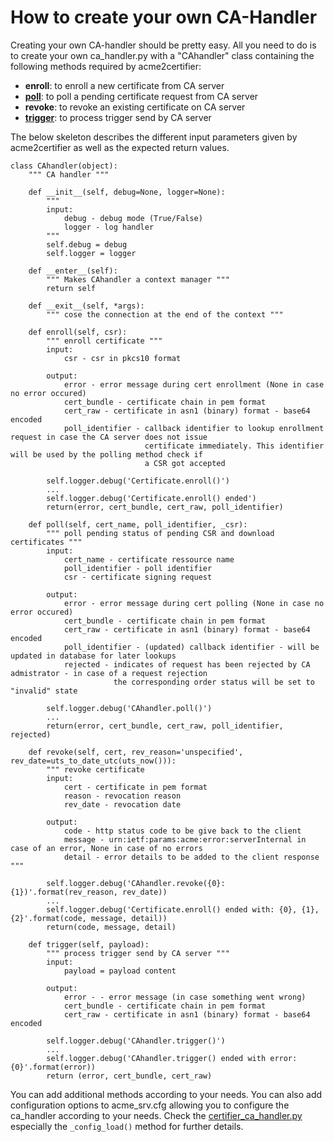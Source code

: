 # How to create your own CA-Handler

Creating your own CA-handler should be pretty easy.  All you need to do is to create your own ca_handler.py with a "CAhandler" class containing the following methods required by acme2certifier:

- __enroll__: to enroll a new certificate from CA server
- [__poll__](poll.md): to poll a pending certificate request from CA server
- __revoke__: to revoke an existing certificate on CA server
- [__trigger__](trigger.md): to process trigger send by CA server

The below skeleton describes the different input parameters given by acme2certifier as well as the expected return values.

```
class CAhandler(object):
    """ CA handler """
    
    def __init__(self, debug=None, logger=None):
        """ 
        input:
            debug - debug mode (True/False)
            logger - log handler
        """
        self.debug = debug
        self.logger = logger

    def __enter__(self):
        """ Makes CAhandler a context manager """
        return self

    def __exit__(self, *args):
        """ cose the connection at the end of the context """

    def enroll(self, csr):
        """ enroll certificate """
        input: 
            csr - csr in pkcs10 format

        output:
            error - error message during cert enrollment (None in case no error occured)
            cert_bundle - certificate chain in pem format
            cert_raw - certificate in asn1 (binary) format - base64 encoded 
            poll_identifier - callback identifier to lookup enrollment request in case the CA server does not issue 
                              certificate immediately. This identifier will be used by the polling method check if 
                              a CSR got accepted
            
        self.logger.debug('Certificate.enroll()')
        ...
        self.logger.debug('Certificate.enroll() ended')
        return(error, cert_bundle, cert_raw, poll_identifier)

    def poll(self, cert_name, poll_identifier, _csr):
        """ poll pending status of pending CSR and download certificates """
        input:
            cert_name - certificate ressource name
            poll_identifier - poll identifier
            csr - certificate signing request
        
        output:
            error - error message during cert polling (None in case no error occured)           
            cert_bundle - certificate chain in pem format
            cert_raw - certificate in asn1 (binary) format - base64 encoded 
            poll_identifier - (updated) callback identifier - will be updated in database for later lookups
            rejected - indicates of request has been rejected by CA admistrator - in case of a request rejection 
                       the corresponding order status will be set to "invalid" state
        
        self.logger.debug('CAhandler.poll()')
        ...
        return(error, cert_bundle, cert_raw, poll_identifier, rejected)

    def revoke(self, cert, rev_reason='unspecified', rev_date=uts_to_date_utc(uts_now())):
        """ revoke certificate
        input:
            cert - certificate in pem format
            reason - revocation reason
            rev_date - revocation date

        output:
            code - http status code to be give back to the client
            message - urn:ietf:params:acme:error:serverInternal in case of an error, None in case of no errors
            detail - error details to be added to the client response """
            
        self.logger.debug('CAhandler.revoke({0}: {1})'.format(rev_reason, rev_date))
        ...
        self.logger.debug('Certificate.enroll() ended with: {0}, {1}, {2}'.format(code, message, detail))
        return(code, message, detail)
        
    def trigger(self, payload):
        """ process trigger send by CA server """
        input: 
            payload = payload content
            
        output:
            error - - error message (in case something went wrong)
            cert_bundle - certificate chain in pem format
            cert_raw - certificate in asn1 (binary) format - base64 encoded 
            
        self.logger.debug('CAhandler.trigger()')       
        ...        
        self.logger.debug('CAhandler.trigger() ended with error: {0}'.format(error))        
        return (error, cert_bundle, cert_raw)            
```

You can add additional methods according to your needs. You can also add configuration options to acme_srv.cfg allowing you to configure the ca_handler according to your needs.
Check the [certifier_ca_handler.py](/examples/ca_handler/certifier_ca_handler) especially the `_config_load()` method for further details.